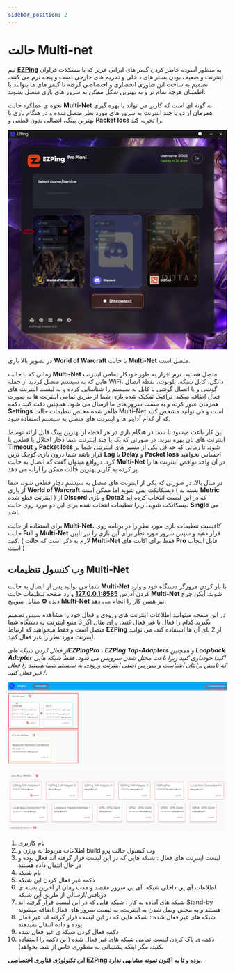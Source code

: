 ```yaml
---
sidebar_position: 2
---
```


# حالت Multi-net





تیم [**EZPing**](https://ezping.ir/) به منظور آسوده خاطر کردن گیمر های ایرانی عزیز که با مشکلات فراوان اینترنت و ضعیف بودن بستر های داخلی و تحریم های خارجی دست و پنجه نرم می کنند، تصمیم به ساخت این فناوری انحصاری و اختصاصی گرفته تا گیمر های ما بتوانند با اطمینان هرچه تمام تر و به بهترین شکل ممکن به سرور های بازی متصل بشوند. 

نحوه ی عملکرد حالت **Multi-Net** به گونه ای است که کاربر می تواند با بهره گیری همزمان از دو یا چند اینترنت به سرور های مورد نظر متصل شده و در هنگام بازی با بهترین پینگ، اتصالی بدون قطعی و **Packet loss** را تجربه کند. 

![winver-run](./img/pro-connected.png)

در تصویر بالا بازی **World of Warcraft** با حالت **Multi-Net** متصل است.

زمانی که با حالت **Multi-Net** متصل هستید، نرم افزار به طور خودکار تمامی اینترنت هایی که به سیستم متصل کردید از جمله WiFi، دانگل، کابل شبکه، بلوتوث، نقطه اتصال گوشی و یا اتصال گوشی با کابل به سیستم را شناسایی کرده و به لیست اینترنت های فعال اضافه میکند. ترافیک تفکیک شده بازی شما از طریق تمامی اینترنت ها به صورت همزمان عبور کرده و به سمت سرور های ما ارسال می شود. همچنین دقت کنید دکمه **Settings** ظاهر شده مختص تنظیمات حالت Multi-Net است و می توانید مشخص کنید که از کدام آداپتر ها و اینترنت های متصل به سیستم استفاده شود.

این کار باعث میشود تا شما در هنگام بازی در هر لحظه از بهترین پینگ قابل ارائه توسط اینترنت های تان بهره ببرید. در صورتی که یک یا چند اینترنت شما دچار اختلال یا قطعی یا **Timeout** و **Packet loss** شود، تا زمانی که حداقل یکی از مسیر های اینترنتی شما بر قرار باشد شما درون بازی کوچک ترین **Lag** یا **Delay** و **Packet loss** احساس نخواهید کرد. درواقع میتوان گفت که اتصال به حالت **Multi-Net** در آن واحد نواقص اینترنت ها را پر کرده به کاربر بهترین حالت ممکن را ارائه می دهد. 

در مثال بالا، در صورتی که یکی از اینترنت های متصل به سیستم دچار قطعی شود، شما از بازی **World of Warcraft** دیسکانکت نمی شوید اما ممکن است ( بسته به **Metric** اینترنت قطع شده ) از **Discord** و بازی **Dota2** که در این لیست انتخاب کرده اید دیسکانکت شوید، زیرا تنظیمات انتخاب شده برای این دو مورد روی حالت **Single** می باشد.

برای استفاده از حالت **Multi-Net**، کافیست تنظیمات بازی مورد نظر را در برنامه روی حالت **Full** و **Multi-Net** قرار دهید و سپس سرور مورد نظر برای این بازی را نیز تایین کنید. ( لازم به ذکر است که حالت **Multi-Net** فقط برای اکانت های **Pro** قابل انتخاب است )






## وب کنسول تنظیمات Multi-Net

شما می توانید پس از اتصال به حالت **Multi-Net** با باز کردن مرورگر دستگاه خود و وارد کردن آدرس [**127.0.0.1:8585**](http://127.0.0.1:8585/) وارد صفحه تنظیمات حالت **Multi-Net** شوید. آیکن چرخ دنده **⚙** مقابل سوییچ **Multi-Net** نیز همین کار را انجام می دهد.

در این صفحه میتوانید اطلاعات اینترنت های ورودی و فعال خود را مشاهده سپس تصمیم بگیرید کدام را فعال یا غیر فعال کنید. برای مثال اگر 3 منبع اینترنت به دستگاه شما متصل است و فقط میخواهید که ارتباط **EZPing** از 2 تای آن ها استفاده کند، می توانید اینترنت مورد نظر را غیر فعال کنید.

_از فعال کردن شبکه های**EZPingPro** ، **EZPing Tap-Adapters** و همچنین **Loopback Adapter** اکیدا خودداری کنید زیرا باعث مختل شدن سرویس می شود. فقط شبکه هایی که نامش برایتان آشناست و سورس اصلی اینترنت ورودی به سیستم شما هستند را فعال / غیر فعال کنید._



![winver-run](./img/EZPingProWebConsole1.png)
![winver-run](./img/EZPingProWebConsole2.png)


1. نام کاربری
2. اطلاعات مربوط به ورژن و build وب کنسول حالت پرو
3. لیست اینترنت های فعال : شبکه هایی که در این لیست قرار گرفته اند فعال بوده و در حال انتقال داده هستند
4. نام شبکه
5. دکمه غیر فعال کردن این شبکه
6. اطلاعات آی پی داخلی شبکه، آی پی سرور مقصد و مدت زمان از آخرین بسته ی دریافتی/ارسالی از طریق این شبکه
7. شبکه های آماده به کار : شبکه هایی که در این لیست قرار گرفته اند Stand-by هستند و به محض وصل شدن به اینترنت، به لیست سرور های فعال اضافه میشوند
8. شبکه های غیر فعال شده : شبکه هایی که در این لیست قرار گرفته اند غیر فعال بوده و داده انتقال نمیدهند
9. دکمه فعال کردن شبکه ی غیر فعال شده
10. دکمه ی پاک کردن لیست تمامی شبکه های غیر فعال شده (این دکمه را استفاده نکنید، مگر اینکه پشتیبانی به منظوری خاص از شما بخواهد)




**این تکنولوژی فناوری اختصاصی [EZPing](https://ezping.ir/) بوده و تا به اکنون نمونه مشابهی ندارد.**
